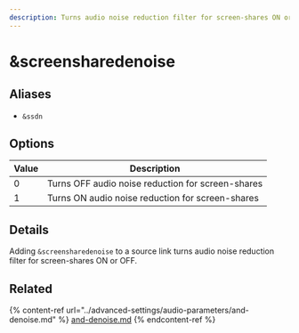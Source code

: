```yaml
---
description: Turns audio noise reduction filter for screen-shares ON or OFF
---
```


# \&screensharedenoise

## Aliases

* `&ssdn`

## Options

| Value | Description                                       |
| ----- | ------------------------------------------------- |
| 0     | Turns OFF audio noise reduction for screen-shares |
| 1     | Turns ON audio noise reduction for screen-shares  |

## Details

Adding `&screensharedenoise` to a source link turns audio noise reduction filter for screen-shares ON or OFF.

## Related

{% content-ref url="../advanced-settings/audio-parameters/and-denoise.md" %}
[and-denoise.md](../advanced-settings/audio-parameters/and-denoise.md)
{% endcontent-ref %}
